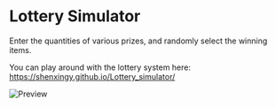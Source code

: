 # Lottery Simulator
Enter the quantities of various prizes, and randomly select the winning items.

You can play around with the lottery system here: https://shenxingy.github.io/Lottery_simulator/

![Preview](https://github.com/shenxingy/lottery/blob/main/Preview.png)
